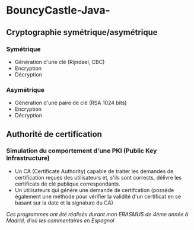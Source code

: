 # BouncyCastle-Java-

## Cryptographie symétrique/asymétrique
### Symétrique
  * Génération d'une clé (Rijndael, CBC)
  * Encryption
  * Décryption
### Asymétrique
  * Génération d'une paire de clé (RSA 1024 bits)
  * Encryption
  * Décryption

## Authorité de certification
### Simulation du comportement d'une PKI (Public Key Infrastructure)
  * Un CA (Certificate Authority) capable de traiter les demandes de certification reçues des utilisateurs et, s'ils sont
corrects, délivre les certificats de clé publique correspondants.
  * Un utilisateurs qui génère une demande de certifcation (possède également une méthode pour vérifier la validité d'un certificat en se basant sur la date et la signature du CA)


*Ces programmes ont été réalisés durant mon ERASMUS de 4ème année à Madrid, d'où les commentaires en Espagnol*
